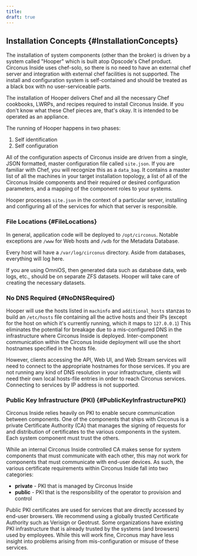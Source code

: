 ```yaml
---
title:
draft: true
---
```


## Installation Concepts {#InstallationConcepts}
The installation of system components (other than the broker) is driven by a system called "Hooper" which is built atop Opscode's Chef product.  Circonus Inside uses chef-solo, so there is no need to have an external chef server and integration with external chef facilities is not supported.  The install and configuration system is self-contained and should be treated as a black box with no user-serviceable parts.

The installation of Hooper delivers Chef and all the necessary Chef cookbooks, LWRPs, and recipes required to install Circonus Inside.  If you don't know what these Chef pieces are, that's okay. It is intended to be operated as an appliance.

The running of Hooper happens in two phases:

 1. Self identification
 1. Self configuration

All of the configuration aspects of Circonus inside are driven from a single, JSON formatted, master configuration file called `site.json`.  If you are familiar with Chef, you will recognize this as a `data_bag`.  It contains a master list of all the machines in your target installation topology, a list of all of the Circonus Inside components and their required or desired configuration parameters, and a mapping of the component roles to your systems.

Hooper processes `site.json` in the context of a particular server, installing and configuring all of the services for which that server is responsible.


### File Locations {#FileLocations}
In general, application code will be deployed to `/opt/circonus`.  Notable exceptions are `/www` for Web hosts and `/wdb` for the Metadata Database.

Every host will have a `/var/log/circonus` directory.  Aside from databases, everything will log here.

If you are using OmniOS, then generated data such as database data, web logs, etc., should be on separate ZFS datasets.  Hooper will take care of creating the necessary datasets.


### No DNS Required {#NoDNSRequired}
Hooper will use the hosts listed in `machinfo` and `additional_hosts` stanzas
to build an `/etc/hosts` file containing all the active hosts and their IPs
(except for the host on which it's currently running, which it maps to
`127.0.0.1`)  This eliminates the potential for breakage due to a
mis-configured DNS in the infrastructure where Circonus Inside is deployed.
Inter-component communication within the Circonus Inside deployment will use
the short hostnames specified in the hosts file.

However, clients accessing the API, Web UI, and Web Stream services will need
to connect to the appropriate hostnames for those services. If you are not
running any kind of DNS resolution in your infrastructure, clients will need
their own local hosts-file entries in order to reach Circonus services.
Connecting to services by IP address is not supported.

### Public Key Infrastructure (PKI) {#PublicKeyInfrastructurePKI}
Circonus Inside relies heavily on PKI to enable secure communication between components.  One of the components that ships with Circonus is a private Certificate Authority (CA) that manages the signing of requests for and distribution of certificates to the various components in the system.  Each system component must trust the others.

While an internal Circonus Inside controlled CA makes sense for system components that must communicate with each other, this may not work for components that must communicate with end-user devices. As such, the various certificate requirements within Circonus Inside fall into two categories:

 * **private** - PKI that is managed by Circonus Inside
 * **public** - PKI that is the responsibility of the operator to provision and control

Public PKI certificates are used for services that are directly accessed by end-user browsers.  We recommend using a globally trusted Certificate Authority such as Verisign or Geotrust.  Some organizations have existing PKI infrastructure that is already trusted by the systems (and browsers) used by employees. While this will work fine, Circonus may have less insight into problems arising from mis-configuration or misuse of these services.
